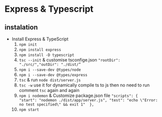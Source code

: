 # Express & Typescript 

## instalation

- Install Express &  TypeScript
    1. `npm init`
    2. `npm install express`
    3. `npm install -D typescript`
    4. `tsc --init` & customise tsconfige.json
     `"rootDir": "./src/","outDir": "./dist/”`
    5. `npm i --save-dev @types/node`
    6. `npm i --save-dev @types/express`
    7. `tsc` & run `node dist/server.js`
    8. `tsc -w`  use it for dynamically compile ts to js then no need to run comment `tsc` again and again
    9. `npm i nodemon`  & Customize package.json file 
    `"scripts": { 
     "start": "nodemon ./dist/app/server.js",
     "test": "echo \"Error: no test specified\" && exit 1" 
    },`
    10. `npm start`